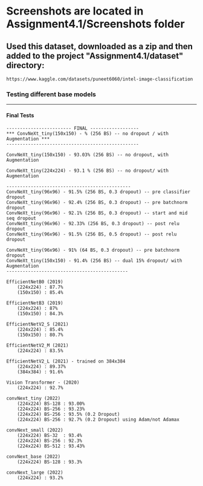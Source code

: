 # Screenshots are located in Assignment4.1/Screenshots folder

## Used this dataset, downloaded as a zip and then added to the project "Assignment4.1/dataset" directory:
    https://www.kaggle.com/datasets/puneet6060/intel-image-classification

### Testing different base models
---------------------------------------------------------------

#### Final Tests
    ------------------------ FINAL ------------------
    *** ConvNeXt_tiny(150x150) - % (256 BS) -- no dropout / with Augmentation ***
    -------------------------------------------------

    ConvNeXt_tiny(150x150) - 93.03% (256 BS) -- no dropout, with Augmentation

    ConvNeXt_tiny(224x224) - 93.1 % (256 BS) -- no dropout/ with Augmentation

    ----------------------------------------------
    ConvNeXt_tiny(96x96) - 91.5% (256 BS, 0.3 dropout) -- pre classifier dropout
    ConvNeXt_tiny(96x96) - 92.4% (256 BS, 0.3 dropout) -- pre batchnorm dropout
    ConvNeXt_tiny(96x96) - 92.1% (256 BS, 0.3 dropout) -- start and mid seq dropout
    ConvNeXt_tiny(96x96) - 92.33% (256 BS, 0.3 dropout) -- post relu dropout
    ConvNeXt_tiny(96x96) - 91.5% (256 BS, 0.5 dropout) -- post relu dropout

    ConvNeXt_tiny(96x96) - 91% (64 BS, 0.3 dropout) -- pre batchnorm dropout
    ConvNeXt_tiny(150x150) - 91.4% (256 BS) -- dual 15% dropout/ with Augmentation
    ---------------------------------------------

    EfficientNetB0 (2019)
        (224x224) : 87.7%
        (150x150) : 85.4%

    EfficientNetB3 (2019)
        (224x224) : 87%
        (150x150) : 84.3%

    EfficientNetV2_S (2021)
        (224x224) : 85.4%
        (150x150) : 80.7%

    EfficientNetV2_M (2021)
        (224x224) : 83.5%

    EfficientNetV2_L (2021) - trained on 384x384
        (224x224) : 89.37%
        (384x384) : 91.6%

    Vision Transformer - (2020)
        (224x224) : 92.7%

    convNext_tiny (2022)
        (224x224) BS-128 : 93.00%
        (224x224) BS-256 : 93.23%
        (224x224) BS-256 : 93.5% (0.2 Dropout)
        (224x224) BS-256 : 92.7% (0.2 Dropout) using Adam/not Adamax
        
    convNext_small (2022)
        (224x224) BS-32  : 93.4%
        (224x224) BS-256 : 92.3%
        (224x224) BS-512 : 93.43%
    
    convNext_base (2022)
        (224x224) BS-128 : 93.3%

    convNext_large (2022)
        (224x224) : 93.2%